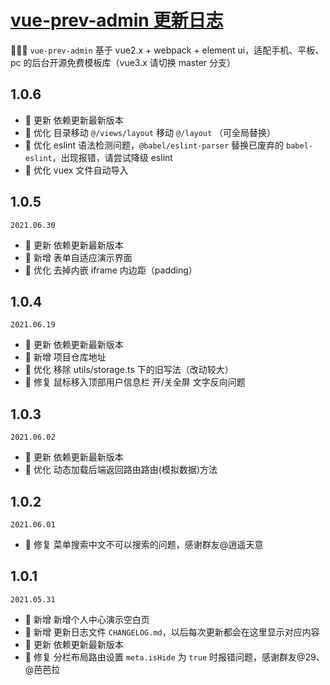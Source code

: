 # <a href="https://gitee.com/lyt-top/vue-next-admin/tree/vue-prev-admin" target="_blank">vue-prev-admin 更新日志</a>

🎉🎉🔥 `vue-prev-admin` 基于 vue2.x + webpack + element ui，适配手机、平板、pc 的后台开源免费模板库（vue3.x 请切换 master 分支）

## 1.0.6

- 🌟 更新 依赖更新最新版本
- 🎯 优化 目录移动 `@/views/layout` 移动 `@/layout` （可全局替换）
- 🎯 优化 eslint 语法检测问题，`@babel/eslint-parser` 替换已废弃的 `babel-eslint`，出现报错，请尝试降级 eslint
- 🎯 优化 vuex 文件自动导入

## 1.0.5

`2021.06.30`

- 🌟 更新 依赖更新最新版本
- 🎉 新增 表单自适应演示界面
- 🎯 优化 去掉内嵌 iframe 内边距（padding）

## 1.0.4

`2021.06.19`

- 🌟 更新 依赖更新最新版本
- 🎉 新增 项目仓库地址
- 🎯 优化 移除 utils/storage.ts 下的旧写法（改动较大）
- 🐞 修复 鼠标移入顶部用户信息栏 开/关全屏 文字反向问题

## 1.0.3

`2021.06.02`

- 🌟 更新 依赖更新最新版本
- 💯 优化 动态加载后端返回路由路由(模拟数据)方法

## 1.0.2

`2021.06.01`

- 🐞 修复 菜单搜索中文不可以搜索的问题，感谢群友@逍遥天意

## 1.0.1

`2021.05.31`

- 🎉 新增 新增个人中心演示空白页
- 🎉 新增 更新日志文件 `CHANGELOG.md`，以后每次更新都会在这里显示对应内容
- 🌟 更新 依赖更新最新版本
- 🐞 修复 分栏布局路由设置 `meta.isHide` 为 `true` 时报错问题，感谢群友@29、@芭芭拉
